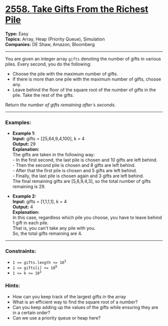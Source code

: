 # [2558. Take Gifts From the Richest Pile](https://leetcode.com/problems/take-gifts-from-the-richest-pile)

**Type:** Easy <br>
**Topics:** Array, Heap (Priority Queue), Simulation <br>
**Companies:** DE Shaw, Amazon, Bloomberg
<hr>

You are given an integer array `gifts` denoting the number of gifts in various piles. Every second, you do the following:

- Choose the pile with the maximum number of gifts.
- If there is more than one pile with the maximum number of gifts, choose any.
- Leave behind the floor of the square root of the number of gifts in the pile. Take the rest of the gifts.

Return _the number of gifts remaining after_ `k` _seconds._
<hr>

### Examples:

- **Example 1:** <br>
**Input:** gifts = [25,64,9,4,100], k = 4 <br>
**Output:** 29 <br>
**Explanation:** <br> The gifts are taken in the following way: <br> - In the first second, the last pile is chosen and 10 gifts are left behind. <br> - Then the second pile is chosen and 8 gifts are left behind. <br> - After that the first pile is chosen and 5 gifts are left behind. <br> - Finally, the last pile is chosen again and 3 gifts are left behind. <br> The final remaining gifts are [5,8,9,4,3], so the total number of gifts remaining is 29.

- **Example 2:** <br>
**Input:** gifts = [1,1,1,1], k = 4 <br>
**Output:** 4 <br>
**Explanation:** <br> In this case, regardless which pile you choose, you have to leave behind 1 gift in each pile. <br> That is, you can't take any pile with you. <br> So, the total gifts remaining are 4. <br>
<hr>

### Constraints:
- <code>1 <= gifts.length <= 10<sup>3</sup></code>
- <code>1 <= gifts[i] <= 10<sup>9</sup></code>
- <code>1 <= k <= 10<sup>3</sup></code>

### Hints:
- How can you keep track of the largest gifts in the array
- What is an efficient way to find the square root of a number?
- Can you keep adding up the values of the gifts while ensuring they are in a certain order?
- Can we use a priority queue or heap here?
